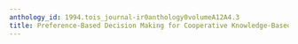 ```yaml
---
anthology_id: 1994.tois_journal-ir0anthology0volumeA12A4.3
title: Preference-Based Decision Making for Cooperative Knowledge-Based Systems
---
```

